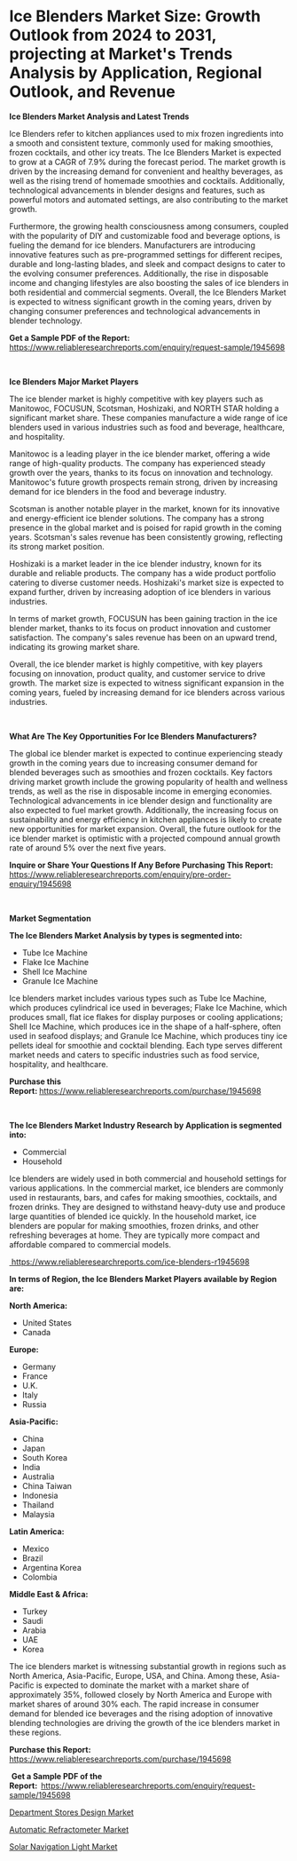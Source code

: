 <p><h1>Ice Blenders Market Size: Growth Outlook from 2024 to 2031, projecting at Market's Trends Analysis by Application, Regional Outlook, and Revenue</h1></p><p><strong>Ice Blenders Market Analysis and Latest Trends</strong></p>
<p><p>Ice Blenders refer to kitchen appliances used to mix frozen ingredients into a smooth and consistent texture, commonly used for making smoothies, frozen cocktails, and other icy treats. The Ice Blenders Market is expected to grow at a CAGR of 7.9% during the forecast period. The market growth is driven by the increasing demand for convenient and healthy beverages, as well as the rising trend of homemade smoothies and cocktails. Additionally, technological advancements in blender designs and features, such as powerful motors and automated settings, are also contributing to the market growth.</p><p>Furthermore, the growing health consciousness among consumers, coupled with the popularity of DIY and customizable food and beverage options, is fueling the demand for ice blenders. Manufacturers are introducing innovative features such as pre-programmed settings for different recipes, durable and long-lasting blades, and sleek and compact designs to cater to the evolving consumer preferences. Additionally, the rise in disposable income and changing lifestyles are also boosting the sales of ice blenders in both residential and commercial segments. Overall, the Ice Blenders Market is expected to witness significant growth in the coming years, driven by changing consumer preferences and technological advancements in blender technology.</p></p>
<p><strong>Get a Sample PDF of the Report:&nbsp;</strong> <a href="https://www.reliableresearchreports.com/enquiry/request-sample/1945698">https://www.reliableresearchreports.com/enquiry/request-sample/1945698</a></p>
<p>&nbsp;</p>
<p><strong>Ice Blenders Major Market Players</strong></p>
<p><p>The ice blender market is highly competitive with key players such as Manitowoc, FOCUSUN, Scotsman, Hoshizaki, and NORTH STAR holding a significant market share. These companies manufacture a wide range of ice blenders used in various industries such as food and beverage, healthcare, and hospitality.</p><p>Manitowoc is a leading player in the ice blender market, offering a wide range of high-quality products. The company has experienced steady growth over the years, thanks to its focus on innovation and technology. Manitowoc's future growth prospects remain strong, driven by increasing demand for ice blenders in the food and beverage industry.</p><p>Scotsman is another notable player in the market, known for its innovative and energy-efficient ice blender solutions. The company has a strong presence in the global market and is poised for rapid growth in the coming years. Scotsman's sales revenue has been consistently growing, reflecting its strong market position.</p><p>Hoshizaki is a market leader in the ice blender industry, known for its durable and reliable products. The company has a wide product portfolio catering to diverse customer needs. Hoshizaki's market size is expected to expand further, driven by increasing adoption of ice blenders in various industries.</p><p>In terms of market growth, FOCUSUN has been gaining traction in the ice blender market, thanks to its focus on product innovation and customer satisfaction. The company's sales revenue has been on an upward trend, indicating its growing market share.</p><p>Overall, the ice blender market is highly competitive, with key players focusing on innovation, product quality, and customer service to drive growth. The market size is expected to witness significant expansion in the coming years, fueled by increasing demand for ice blenders across various industries.</p></p>
<p>&nbsp;</p>
<p><strong>What Are The Key Opportunities For Ice Blenders Manufacturers?</strong></p>
<p><p>The global ice blender market is expected to continue experiencing steady growth in the coming years due to increasing consumer demand for blended beverages such as smoothies and frozen cocktails. Key factors driving market growth include the growing popularity of health and wellness trends, as well as the rise in disposable income in emerging economies. Technological advancements in ice blender design and functionality are also expected to fuel market growth. Additionally, the increasing focus on sustainability and energy efficiency in kitchen appliances is likely to create new opportunities for market expansion. Overall, the future outlook for the ice blender market is optimistic with a projected compound annual growth rate of around 5% over the next five years.</p></p>
<p><strong>Inquire or Share Your Questions If Any Before Purchasing This Report:</strong> <a href="https://www.reliableresearchreports.com/enquiry/pre-order-enquiry/1945698">https://www.reliableresearchreports.com/enquiry/pre-order-enquiry/1945698</a></p>
<p>&nbsp;</p>
<p><strong>Market Segmentation</strong></p>
<p><strong>The Ice Blenders Market Analysis by types is segmented into:</strong></p>
<p><ul><li>Tube Ice Machine</li><li>Flake Ice Machine</li><li>Shell Ice Machine</li><li>Granule Ice Machine</li></ul></p>
<p><p>Ice blenders market includes various types such as Tube Ice Machine, which produces cylindrical ice used in beverages; Flake Ice Machine, which produces small, flat ice flakes for display purposes or cooling applications; Shell Ice Machine, which produces ice in the shape of a half-sphere, often used in seafood displays; and Granule Ice Machine, which produces tiny ice pellets ideal for smoothie and cocktail blending. Each type serves different market needs and caters to specific industries such as food service, hospitality, and healthcare.</p></p>
<p><strong>Purchase this Report:&nbsp;</strong><a href="https://www.reliableresearchreports.com/purchase/1945698">https://www.reliableresearchreports.com/purchase/1945698</a></p>
<p>&nbsp;</p>
<p><strong>The Ice Blenders Market Industry Research by Application is segmented into:</strong></p>
<p><ul><li>Commercial</li><li>Household</li></ul></p>
<p><p>Ice blenders are widely used in both commercial and household settings for various applications. In the commercial market, ice blenders are commonly used in restaurants, bars, and cafes for making smoothies, cocktails, and frozen drinks. They are designed to withstand heavy-duty use and produce large quantities of blended ice quickly. In the household market, ice blenders are popular for making smoothies, frozen drinks, and other refreshing beverages at home. They are typically more compact and affordable compared to commercial models.</p></p>
<p><a href="https://www.reliableresearchreports.com/ice-blenders-r1945698">&nbsp;https://www.reliableresearchreports.com/ice-blenders-r1945698</a></p>
<p><strong>In terms of Region, the Ice Blenders Market Players available by Region are:</strong></p>
<p>
    <p> <strong> North America: </strong>
        <ul>
            <li>United States</li>
            <li>Canada</li>
        </ul>
        </p> 
    <p> <strong> Europe: </strong>
        <ul>
            <li>Germany</li>
            <li>France</li>
            <li>U.K.</li>
            <li>Italy</li>
            <li>Russia</li>
        </ul>
        </p> 
    <p> <strong> Asia-Pacific: </strong>
        <ul>
            <li>China</li>
            <li>Japan</li>
            <li>South Korea</li>
            <li>India</li>
            <li>Australia</li>
            <li>China Taiwan</li>
            <li>Indonesia</li>
            <li>Thailand</li>
            <li>Malaysia</li>
        </ul>
        </p> 
    <p> <strong> Latin America: </strong>
        <ul>
            <li>Mexico</li>
            <li>Brazil</li>
            <li>Argentina Korea</li>
            <li>Colombia</li>
        </ul>
        </p> 
    <p> <strong> Middle East & Africa: </strong>
        <ul>
            <li>Turkey</li>
            <li>Saudi</li>
            <li>Arabia</li>
            <li>UAE</li>
            <li>Korea</li>
        </ul>
    </p>
    </p>
<p><p>The ice blenders market is witnessing substantial growth in regions such as North America, Asia-Pacific, Europe, USA, and China. Among these, Asia-Pacific is expected to dominate the market with a market share of approximately 35%, followed closely by North America and Europe with market shares of around 30% each. The rapid increase in consumer demand for blended ice beverages and the rising adoption of innovative blending technologies are driving the growth of the ice blenders market in these regions.</p></p>
<p><strong>Purchase this Report: </strong><a href="https://www.reliableresearchreports.com/purchase/1945698">https://www.reliableresearchreports.com/purchase/1945698</a></p>
<p>&nbsp;<strong>Get a Sample PDF of the Report:&nbsp;&nbsp;</strong><a href="https://www.reliableresearchreports.com/enquiry/request-sample/1945698">https://www.reliableresearchreports.com/enquiry/request-sample/1945698</a></p>
<p><strong></strong></p>
<p><p><a href="https://sudsy-motorcycle-bbc.notion.site/Department-Stores-Design-Market-Size-CAGR-Trends-2024-2030-eae410144ad448688aaa9d07de73ca99">Department Stores Design Market</a></p><p><a href="https://github.com/changoleonlaverguenzanoexiste/Market-Research-Report-List-3/blob/main/automatic-refractometer-market.md">Automatic Refractometer Market</a></p><p><a href="https://github.com/dimitrishawkinswaynenp91rgz/Market-Research-Report-List-2/blob/main/solar-navigation-light-market.md">Solar Navigation Light Market</a></p></p>